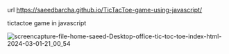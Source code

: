 url https://saeedbarcha.github.io/TicTacToe-game-using-javascript/

tictactoe game in javascript

![screencapture-file-home-saeed-Desktop-office-tic-toc-toe-index-html-2024-03-01-21_00_54](https://github.com/saeedbarcha/TicTacToe-game-using-javascript/assets/80773074/b5dbecfb-18ff-4c7f-b8a0-34a252154740)

